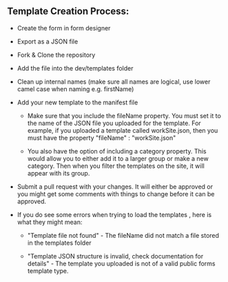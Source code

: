 ## Template Creation Process:

-   Create the form in form designer 

-   Export as a JSON file 

-   Fork & Clone the repository 

-   Add the file into the dev/templates folder 

-   Clean up internal names (make sure all names are logical, use lower camel case when naming e.g.  firstName) 

-   Add your new template to the manifest file 

    -   Make sure that you include the fileName property. You must set it to the name of the JSON file you uploaded for the template. For example, if you uploaded a template called workSite.json, then you must have the property "fileName" : "workSite.json" 

    -   You also have the option of including a category property. This would allow you to either add it to a larger group or make a new category. Then when you filter the templates on the site, it will appear with its group. 

-   Submit a pull request with your changes. It will either be approved or you might get some comments with things to change before it can be approved.  

-   If you do see some errors when trying to load the templates , here is what they might mean:  

    -   "Template file not found" - The fileName did not match a file stored in the templates folder 

    -   "Template JSON structure is invalid, check documentation for details" - The template you uploaded is not of a valid public forms template type.

